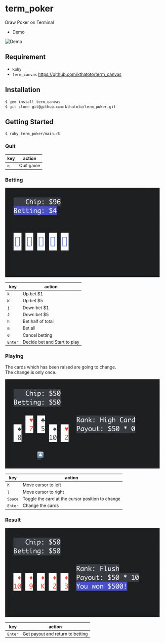 # term_poker
Draw Poker on Terminal  
* Demo
<img src="https://github.com/kthatoto/term_poker/raw/master/images/demo.gif" alt="Demo" width="500">

## Requirement
* `Ruby`
* `term_canvas` https://github.com/kthatoto/term_canvas

## Installation
    $ gem install term_canvas
    $ git clone git@github.com:kthatoto/term_poker.git

## Getting Started
    $ ruby term_poker/main.rb

### Quit
|key|action|
|---|---|
|`q`|Quit game|

### Betting
<img src="https://github.com/kthatoto/term_poker/raw/master/images/betting.png" alt="Betting" width="500">

|key|action|
|---|---|
|`k`|Up bet $1|
|`K`|Up bet $5|
|`j`|Down bet $1|
|`J`|Down bet $5|
|`h`|Bet half of total|
|`m`|Bet all|
|`0`|Cancel betting|
|`Enter`|Decide bet and Start to play|

### Playing
The cards which has been raised are going to change.  
The change is only once.

<img src="https://github.com/kthatoto/term_poker/raw/master/images/playing.png" alt="Playing" width="500">

|key|action|
|---|---|
|`h`|Move cursor to left|
|`l`|Move cursor to right|
|`Space`|Toggle the card at the cursor position to change|
|`Enter`|Change the cards|

### Result

<img src="https://github.com/kthatoto/term_poker/raw/master/images/result.png" alt="Result" width="500">

|key|action|
|---|---|
|`Enter`|Get payout and return to betting|
